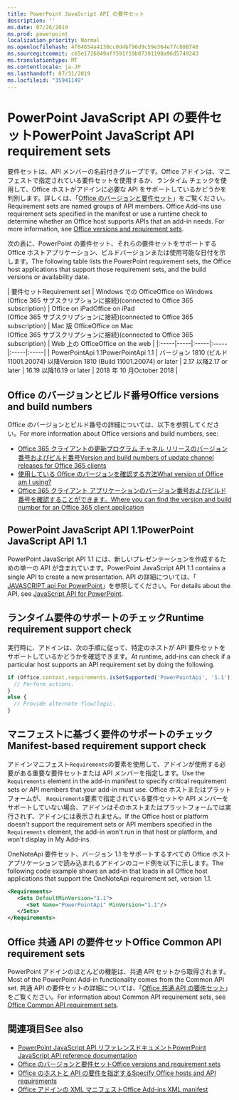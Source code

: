 ```yaml
---
title: PowerPoint JavaScript API の要件セット
description: ''
ms.date: 07/26/2019
ms.prod: powerpoint
localization_priority: Normal
ms.openlocfilehash: 4f64654a4130cc0d4bf96d9c59e364e77c808748
ms.sourcegitcommit: cb5e1726849aff591f19b07391198a96d5749243
ms.translationtype: MT
ms.contentlocale: ja-JP
ms.lasthandoff: 07/31/2019
ms.locfileid: "35941149"
---
```

# <a name="powerpoint-javascript-api-requirement-sets"></a><span data-ttu-id="8be64-102">PowerPoint JavaScript API の要件セット</span><span class="sxs-lookup"><span data-stu-id="8be64-102">PowerPoint JavaScript API requirement sets</span></span>

<span data-ttu-id="8be64-p101">要件セットは、API メンバーの名前付きグループです。Office アドインは、マニフェストで指定されている要件セットを使用するか、ランタイム チェックを使用して、Office ホストがアドインに必要な API をサポートしているかどうかを判別します。詳しくは、「[Office のバージョンと要件セット](/office/dev/add-ins/develop/office-versions-and-requirement-sets)」をご覧ください。</span><span class="sxs-lookup"><span data-stu-id="8be64-p101">Requirement sets are named groups of API members. Office Add-ins use requirement sets specified in the manifest or use a runtime check to determine whether an Office host supports APIs that an add-in needs. For more information, see [Office versions and requirement sets](/office/dev/add-ins/develop/office-versions-and-requirement-sets).</span></span>

<span data-ttu-id="8be64-106">次の表に、PowerPoint の要件セット、それらの要件セットをサポートする Office ホストアプリケーション、ビルドバージョンまたは使用可能な日付を示します。</span><span class="sxs-lookup"><span data-stu-id="8be64-106">The following table lists the PowerPoint requirement sets, the Office host applications that support those requirement sets, and the build versions or availability date.</span></span>

|  <span data-ttu-id="8be64-107">要件セット</span><span class="sxs-lookup"><span data-stu-id="8be64-107">Requirement set</span></span>  |  <span data-ttu-id="8be64-108">Windows での Office</span><span class="sxs-lookup"><span data-stu-id="8be64-108">Office on Windows</span></span><br><span data-ttu-id="8be64-109">(Office 365 サブスクリプションに接続)</span><span class="sxs-lookup"><span data-stu-id="8be64-109">(connected to Office 365 subscription)</span></span>  |  <span data-ttu-id="8be64-110">Office on iPad</span><span class="sxs-lookup"><span data-stu-id="8be64-110">Office on iPad</span></span><br><span data-ttu-id="8be64-111">(Office 365 サブスクリプションに接続)</span><span class="sxs-lookup"><span data-stu-id="8be64-111">(connected to Office 365 subscription)</span></span>  |  <span data-ttu-id="8be64-112">Mac 版 Office</span><span class="sxs-lookup"><span data-stu-id="8be64-112">Office on Mac</span></span><br><span data-ttu-id="8be64-113">(Office 365 サブスクリプションに接続)</span><span class="sxs-lookup"><span data-stu-id="8be64-113">(connected to Office 365 subscription)</span></span>  | <span data-ttu-id="8be64-114">Web 上の Office</span><span class="sxs-lookup"><span data-stu-id="8be64-114">Office on the web</span></span> |
|:-----|-----|:-----|:-----|:-----|:-----|
| <span data-ttu-id="8be64-115">PowerPointApi 1.1</span><span class="sxs-lookup"><span data-stu-id="8be64-115">PowerPointApi 1.1</span></span> | <span data-ttu-id="8be64-116">バージョン 1810 (ビルド 11001.20074) 以降</span><span class="sxs-lookup"><span data-stu-id="8be64-116">Version 1810 (Build 11001.20074) or later</span></span> | <span data-ttu-id="8be64-117">2.17 以降</span><span class="sxs-lookup"><span data-stu-id="8be64-117">2.17 or later</span></span> | <span data-ttu-id="8be64-118">16.19 以降</span><span class="sxs-lookup"><span data-stu-id="8be64-118">16.19 or later</span></span> | <span data-ttu-id="8be64-119">2018 年 10 月</span><span class="sxs-lookup"><span data-stu-id="8be64-119">October 2018</span></span> |

## <a name="office-versions-and-build-numbers"></a><span data-ttu-id="8be64-120">Office のバージョンとビルド番号</span><span class="sxs-lookup"><span data-stu-id="8be64-120">Office versions and build numbers</span></span>

<span data-ttu-id="8be64-121">Office のバージョンとビルド番号の詳細については、以下を参照してください。</span><span class="sxs-lookup"><span data-stu-id="8be64-121">For more information about Office versions and build numbers, see:</span></span>

- [<span data-ttu-id="8be64-122">Office 365 クライアントの更新プログラム チャネル リリースのバージョン番号およびビルド番号</span><span class="sxs-lookup"><span data-stu-id="8be64-122">Version and build numbers of update channel releases for Office 365 clients</span></span>](https://support.office.com/article/version-and-build-numbers-of-update-channel-releases-ae942449-1fca-4484-898b-a933ea23def7)
- [<span data-ttu-id="8be64-123">使用している Office のバージョンを確認する方法</span><span class="sxs-lookup"><span data-stu-id="8be64-123">What version of Office am I using?</span></span>](https://support.office.com/article/What-version-of-Office-am-I-using-932788b8-a3ce-44bf-bb09-e334518b8b19)
- [<span data-ttu-id="8be64-124">Office 365 クライアント アプリケーションのバージョン番号およびビルド番号を確認することができます。</span><span class="sxs-lookup"><span data-stu-id="8be64-124">Where you can find the version and build number for an Office 365 client application</span></span>](https://support.office.com/article/version-and-build-numbers-of-update-channel-releases-ae942449-1fca-4484-898b-a933ea23def7)

## <a name="powerpoint-javascript-api-11"></a><span data-ttu-id="8be64-125">PowerPoint JavaScript API 1.1</span><span class="sxs-lookup"><span data-stu-id="8be64-125">PowerPoint JavaScript API 1.1</span></span>

<span data-ttu-id="8be64-126">PowerPoint JavaScript API 1.1 には、新しいプレゼンテーションを作成するための単一の API が含まれています。</span><span class="sxs-lookup"><span data-stu-id="8be64-126">PowerPoint JavaScript API 1.1 contains a single API to create a new presentation.</span></span> <span data-ttu-id="8be64-127">API の詳細については、「 [JAVASCRIPT api For PowerPoint](../../powerpoint/powerpoint-add-ins.md)」を参照してください。</span><span class="sxs-lookup"><span data-stu-id="8be64-127">For details about the API, see [JavaScript API for PowerPoint](../../powerpoint/powerpoint-add-ins.md).</span></span>

## <a name="runtime-requirement-support-check"></a><span data-ttu-id="8be64-128">ランタイム要件のサポートのチェック</span><span class="sxs-lookup"><span data-stu-id="8be64-128">Runtime requirement support check</span></span>

<span data-ttu-id="8be64-129">実行時に、アドインは、次の手順に従って、特定のホストが API 要件セットをサポートしているかどうかを確認できます。</span><span class="sxs-lookup"><span data-stu-id="8be64-129">At runtime, add-ins can check if a particular host supports an API requirement set by doing the following.</span></span>

```js
if (Office.context.requirements.isSetSupported('PowerPointApi', '1.1')) {
  // Perform actions.
}
else {
  // Provide alternate flow/logic.
}
```

## <a name="manifest-based-requirement-support-check"></a><span data-ttu-id="8be64-130">マニフェストに基づく要件のサポートのチェック</span><span class="sxs-lookup"><span data-stu-id="8be64-130">Manifest-based requirement support check</span></span>

<span data-ttu-id="8be64-131">アドインマニフェスト`Requirements`の要素を使用して、アドインが使用する必要がある重要な要件セットまたは API メンバーを指定します。</span><span class="sxs-lookup"><span data-stu-id="8be64-131">Use the `Requirements` element in the add-in manifest to specify critical requirement sets or API members that your add-in must use.</span></span> <span data-ttu-id="8be64-132">Office ホストまたはプラットフォームが、 `Requirements`要素で指定されている要件セットや API メンバーをサポートしていない場合、アドインはそのホストまたはプラットフォームでは実行されず、アドインには表示されません。</span><span class="sxs-lookup"><span data-stu-id="8be64-132">If the Office host or platform doesn't support the requirement sets or API members specified in the `Requirements` element, the add-in won't run in that host or platform, and won't display in My Add-ins.</span></span>

<span data-ttu-id="8be64-133">OneNoteApi 要件セット、バージョン 1.1 をサポートするすべての Office ホスト アプリケーションで読み込まれるアドインのコード例を以下に示します。</span><span class="sxs-lookup"><span data-stu-id="8be64-133">The following code example shows an add-in that loads in all Office host applications that support the OneNoteApi requirement set, version 1.1.</span></span>

```xml
<Requirements>
   <Sets DefaultMinVersion="1.1">
      <Set Name="PowerPointApi" MinVersion="1.1"/>
   </Sets>
</Requirements>
```

## <a name="office-common-api-requirement-sets"></a><span data-ttu-id="8be64-134">Office 共通 API の要件セット</span><span class="sxs-lookup"><span data-stu-id="8be64-134">Office Common API requirement sets</span></span>

<span data-ttu-id="8be64-135">PowerPoint アドインのほとんどの機能は、共通 API セットから取得されます。</span><span class="sxs-lookup"><span data-stu-id="8be64-135">Most of the PowerPoint Add-in functionality comes from the Common API set.</span></span> <span data-ttu-id="8be64-136">共通 API の要件セットの詳細については、「[Office 共通 API の要件セット](office-add-in-requirement-sets.md)」をご覧ください。</span><span class="sxs-lookup"><span data-stu-id="8be64-136">For information about Common API requirement sets, see [Office Common API requirement sets](office-add-in-requirement-sets.md).</span></span>

## <a name="see-also"></a><span data-ttu-id="8be64-137">関連項目</span><span class="sxs-lookup"><span data-stu-id="8be64-137">See also</span></span>

- [<span data-ttu-id="8be64-138">PowerPoint JavaScript API リファレンスドキュメント</span><span class="sxs-lookup"><span data-stu-id="8be64-138">PowerPoint JavaScript API reference documentation</span></span>](/javascript/api/powerpoint)
- [<span data-ttu-id="8be64-139">Office のバージョンと要件セット</span><span class="sxs-lookup"><span data-stu-id="8be64-139">Office versions and requirement sets</span></span>](/office/dev/add-ins/develop/office-versions-and-requirement-sets)
- [<span data-ttu-id="8be64-140">Office のホストと API の要件を指定する</span><span class="sxs-lookup"><span data-stu-id="8be64-140">Specify Office hosts and API requirements</span></span>](/office/dev/add-ins/develop/specify-office-hosts-and-api-requirements)
- [<span data-ttu-id="8be64-141">Office アドインの XML マニフェスト</span><span class="sxs-lookup"><span data-stu-id="8be64-141">Office Add-ins XML manifest</span></span>](/office/dev/add-ins/develop/add-in-manifests)
